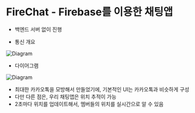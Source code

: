 # FireChat - Firebase를 이용한 채팅앱    

- 백엔드 서버 없이 진행

- 통신 개요

![Diagram](./img/Diagram01.png)

- 다이어그램

![Diagram](./img/Diagram02.png)

- 최대한 카카오톡을 모방해서 만들었기에, 기본적인 UI는 카카오톡과 비슷하게 구성
- 다만 다른 점은, 우리 채팅앱은 위치 추적이 가능     
- 2초마다 위치를 업데이트해서, 멤버들의 위치를 실시간으로 알 수 있음    
